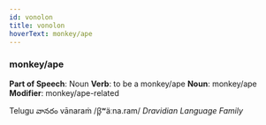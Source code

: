 ```yaml
---
id: vonolon
title: vonolon
hoverText: monkey/ape
---
```


### monkey/ape

**Part of Speech**: Noun
**Verb**: to be a monkey/ape
**Noun**: monkey/ape
**Modifier**: monkey/ape-related

Telugu వానరం vānaraṁ /β̞ʷäːna.ram/
*Dravidian Language Family*
